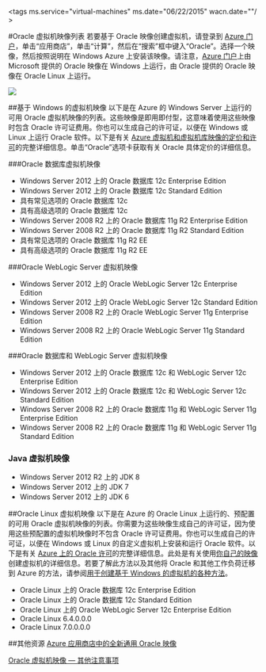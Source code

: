 <properties title="List of Oracle virtual machine images"
pageTitle="Oracle 虚拟机映像列表"
description="获取 Azure 库中 Oracle 映像的列表并了解如何基于其中某个映像创建 Oracle 虚拟机。"
services="virtual-machines"
documentationCenter=""
authors="bbenz"
manager=""
editor=""
tags=""/>

<tags 
ms.service="virtual-machines"
ms.date="06/22/2015"
wacn.date=""/ >

#Oracle 虚拟机映像列表
若要基于 Oracle 映像创建虚拟机，请登录到 [Azure 门户](https://manage.windowsazure.cn)，单击“应用商店”，单击“计算”，然后在“搜索”框中键入“Oracle”。选择一个映像，然后按照说明在 Windows Azure 上安装该映像。请注意，[Azure 门户](https://manage.windowsazure.cn)上由 Microsoft 提供的 Oracle 映像在 Windows 上运行，由 Oracle 提供的 Oracle 映像在 Oracle Linux 上运行。

![](media/virtual-machines-oracle-list-oracle-virtual-machine-images/image1.png)

##基于 Windows 的虚拟机映像
以下是在 Azure 的 Windows Server 上运行的可用 Oracle 虚拟机映像的列表。这些映像是即用即付型，这意味着使用这些映像时包含 Oracle 许可证费用。你也可以生成自己的许可证，以便在 Windows 或 Linux 上运行 Oracle 软件。以下是有关 [Azure 虚拟机和虚拟机库映像的定价和许可](http://www.windowsazure.cn/home/features/virtual-machines/#price)的完整详细信息。单击“Oracle”选项卡获取有关 Oracle 具体定价的详细信息。

###Oracle 数据库虚拟机映像
- Windows Server 2012 上的 Oracle 数据库 12c Enterprise Edition
- Windows Server 2012 上的 Oracle 数据库 12c Standard Edition
- 具有常见选项的 Oracle 数据库 12c
- 具有高级选项的 Oracle 数据库 12c
- Windows Server 2008 R2 上的 Oracle 数据库 11g R2 Enterprise Edition
- Windows Server 2008 R2 上的 Oracle 数据库 11g R2 Standard Edition
- 具有常见选项的 Oracle 数据库 11g R2 EE
- 具有高级选项的 Oracle 数据库 11g R2 EE  

###Oracle WebLogic Server 虚拟机映像
- Windows Server 2012 上的 Oracle WebLogic Server 12c Enterprise Edition
- Windows Server 2012 上的 Oracle WebLogic Server 12c Standard Edition
- Windows Server 2008 R2 上的 Oracle WebLogic Server 11g Enterprise Edition
- Windows Server 2008 R2 上的 Oracle WebLogic Server 11g Standard Edition  

###Oracle 数据库和 WebLogic Server 虚拟机映像  
- Windows Server 2012 上的 Oracle 数据库 12c 和 WebLogic Server 12c Enterprise Edition
- Windows Server 2012 上的 Oracle 数据库 12c 和 WebLogic Server 12c Standard Edition
- Windows Server 2008 R2 上的 Oracle 数据库 11g 和 WebLogic Server 11g Enterprise Edition
- Windows Server 2008 R2 上的 Oracle 数据库 11g 和 WebLogic Server 11g Standard Edition

### Java 虚拟机映像
-	Windows Server 2012 R2 上的 JDK 8
-	Windows Server 2012 上的 JDK 7
-	Windows Server 2012 上的 JDK 6


##Oracle Linux 虚拟机映像
以下是在 Azure 的 Oracle Linux 上运行的、预配置的可用 Oracle 虚拟机映像的列表。你需要为这些映像生成自己的许可证，因为使用这些预配置的虚拟机映像时不包含 Oracle 许可证费用。你也可以生成自己的许可证，以便在 Windows 或 Linux 的自定义虚拟机上安装和运行 Oracle 软件。以下是有关 [Azure 上的 Oracle 许可](http://www.oracle.com/technetwork/topics/cloud/faq-1963009.html#support)的完整详细信息。此处是有关使用[你自己的映像](/documentation/articles/virtual-machines-create-upload-vhd-windows-server)创建虚拟机的详细信息。若要了解此方法以及其他将 Oracle 和其他工作负荷迁移到 Azure 的方法，请参阅[用于创建基于 Windows 的虚拟机的各种方法](/documentation/articles/virtual-machines-windows-choices-create-vm)。

- Oracle Linux 上的 Oracle 数据库 12c Enterprise Edition
- Oracle Linux 上的 Oracle 数据库 12c Standard Edition
- Oracle Linux 上的 Oracle WebLogic Server 12c Enterprise Edition
- Oracle Linux 6.4.0.0.0
- Oracle Linux 7.0.0.0.0

##其他资源
[Azure 应用商店中的全新通用 Oracle 映像](https://msopentech.com/blog/2015/02/19/new-one-oracle-images-azure-marketplace/)

[Oracle 虚拟机映像 — 其他注意事项](#miscellaneous-considerations-for-oracle-virtual-machine-images-new-article)

<!---HONumber=67-->